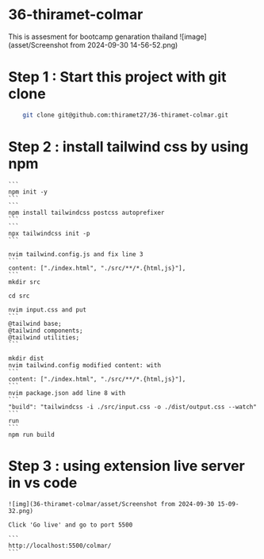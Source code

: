 # 36-thiramet-colmar
This is assesment for bootcamp genaration thailand
![image](asset/Screenshot from 2024-09-30 14-56-52.png)


# Step 1 : Start this project with git clone
```bash
    git clone git@github.com:thiramet27/36-thiramet-colmar.git
```
# Step 2 : install tailwind css by using npm
    ```
    npm init -y
    ```
    ```
    npm install tailwindcss postcss autoprefixer
    ```
    ```
    npx tailwindcss init -p
    ```

    nvim tailwind.config.js and fix line 3
    ```
    content: ["./index.html", "./src/**/*.{html,js}"],
    ```
    mkdir src

    cd src

    nvim input.css and put
    ```
    @tailwind base;
    @tailwind components;
    @tailwind utilities;
    ```

    mkdir dist
    nvim tailwind.config modified content: with
    ```
    content: ["./index.html", "./src/**/*.{html,js}"],
    ```
    nvim package.json add line 8 with
    ```
    "build": "tailwindcss -i ./src/input.css -o ./dist/output.css --watch"
    ```
    run
    ```
    npm run build

# Step 3 : using extension live server in vs code
    ![img](36-thiramet-colmar/asset/Screenshot from 2024-09-30 15-09-32.png)

    Click 'Go live' and go to port 5500

    ```
    http://localhost:5500/colmar/
    ```
 